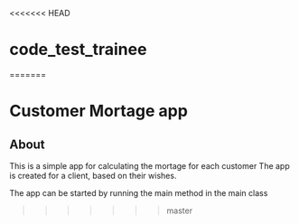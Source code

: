 <<<<<<< HEAD
# code_test_trainee
=======
# Customer Mortage app

## About

This is a simple app for calculating the mortage for each customer 
The app is created for a client, based on their wishes.
 
The app can be started by running the main method in the main class
>>>>>>> master
